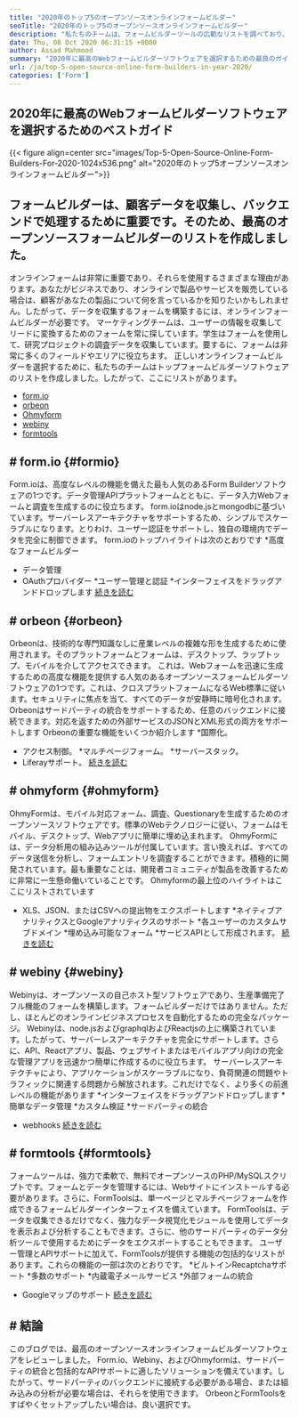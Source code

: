 ```yaml
---
title: "2020年のトップ5のオープンソースオンラインフォームビルダー" 
seoTitle: "2020年のトップ5のオープンソースオンラインフォームビルダー" 
description: "私たちのチームは、フォームビルダーツールの広範なリストを調べており、あなたのためのトップオンラインフォームビルダーソフトウェアのいくつかを短くリストしました。" 
date: Thu, 08 Oct 2020 06:31:15 +0000
author: Assad Mahmood
summary: "2020年に最高のWebフォームビルダーソフトウェアを選択するための最良のガイド" 
url: /ja/top-5-open-source-online-form-builders-in-year-2020/
categories: ['Form']
---
```


## 2020年に最高のWebフォームビルダーソフトウェアを選択するためのベストガイド

{{< figure align=center src="images/Top-5-Open-Source-Online-Form-Builders-For-2020-1024x536.png" alt="2020年のトップ5オープンソースオンラインフォームビルダー">}}


## フォームビルダーは、顧客データを収集し、バックエンドで処理するために重要です。そのため、最高のオープンソースフォームビルダーのリストを作成しました。
オンラインフォームは非常に重要であり、それらを使用するさまざまな理由があります。あなたがビジネスであり、オンラインで製品やサービスを販売している場合は、顧客があなたの製品について何を言っているかを知りたいかもしれません。したがって、データを収集するフォームを構築するには、オンラインフォームビルダーが必要です。
マーケティングチームは、ユーザーの情報を収集してリードに変換するためのフォームを常に探しています。学生はフォームを使用して、研究プロジェクトの調査データを収集しています。要するに、フォームは非常に多くのフィールドやエリアに役立ちます。
正しいオンラインフォームビルダーを選択するために、私たちのチームはトップフォームビルダーソフトウェアのリストを作成しました。したがって、ここにリストがあります。
  * [form.io][1]
  * [orbeon][2]
  * [Ohmyform][3]
  * [webiny][4]
  * [formtools][5]

## # **form.io** {#formio}
Form.ioは、高度なレベルの機能を備えた最も人気のあるForm Builderソフトウェアの1つです。データ管理APIプラットフォームとともに、データ入力Webフォームと調査を生成するのに役立ちます。
form.ioはnode.jsとmongodbに基づいています。サーバーレスアーキテクチャをサポートするため、シンプルでスケーラブルになります。とりわけ、ユーザー認証をサポートし、独自の環境内でデータを完全に制御できます。
form.ioのトップハイライトは次のとおりです
  *高度なフォームビルダー
  * データ管理
  * OAuthプロバイダー
  *ユーザー管理と認証
  *インターフェイスをドラッグアンドドロップします
    [続きを読む][6]

## # **orbeon** {#orbeon}
Orbeonは、技術的な専門知識なしに産業レベルの複雑な形を生成するために使用されます。そのプラットフォームとフォームは、デスクトップ、ラップトップ、モバイルを介してアクセスできます。
これは、Webフォームを迅速に生成するための高度な機能を提供する人気のあるオープンソースフォームビルダーソフトウェアの1つです。これは、クロスプラットフォームになるWeb標準に従います。セキュリティに焦点を当て、すべてのデータが安静時に暗号化されます。
Orbeonはサードパーティの統合をサポートするため、任意のバックエンドに接続できます。対応を返すための外部サービスのJSONとXML形式の両方をサポートします
Orbeonの重要な機能をいくつか紹介します
  *国際化。
  * アクセス制御。
  *マルチページフォーム。
  *サーバースタック。
  * Liferayサポート。
    [続きを読む][7]

## # **ohmyform** {#ohmyform}
OhmyFormは、モバイル対応フォーム、調査、Questionaryを生成するためのオープンソースソフトウェアです。標準のWebテクノロジーに従い、フォームはモバイル、デスクトップ、Webアプリに簡単に埋め込まれます。
OhmyFormには、データ分析用の組み込みツールが付属しています。言い換えれば、すべてのデータ送信を分析し、フォームエントリを調査することができます。積極的に開発されています。最も重要なことは、開発者コミュニティが製品を改善するために非常に一生懸命働いていることです。
Ohmyformの最上位のハイライトはここにリストされています
  * XLS、JSON、またはCSVへの提出物をエクスポートします
  *ネイティブアナリティクスとGoogleアナリティクスのサポート
  *各ユーザーのカスタムサブドメイン
  *埋め込み可能なフォーム
  *サービスAPIとして形成されます。
    [続きを読む][8]

## # **webiny** {#webiny}
Webinyは、オープンソースの自己ホスト型ソフトウェアであり、生産準備完了フル機能のフォームを構築します。フォームビルダーだけではありません。ただし、ほとんどのオンラインビジネスプロセスを自動化するための完全なパッケージ。
Webinyは、node.jsおよびgraphqlおよびReactjsの上に構築されています。したがって、サーバーレスアーキテクチャを完全にサポートします。さらに、API、Reactアプリ、製品、ウェブサイトまたはモバイルアプリ向けの完全な管理アプリを迅速かつ簡単に作成するのに役立ちます。
サーバーレスアーキテクチャにより、アプリケーションがスケーラブルになり、負荷関連の問題やトラフィックに関連する問題から解放されます。これだけでなく、より多くの前進レベルの機能があります
  *インターフェイスをドラッグアンドドロップします
  *簡単なデータ管理
  *カスタム検証
  *サードパーティの統合
  * webhooks
    [続きを読む][9]

## # **formtools** {#formtools}
フォームツールは、強力で柔軟で、無料でオープンソースのPHP/MySQLスクリプトです。フォームとデータを管理するには、Webサイトにインストールする必要があります。さらに、FormToolsは、単一ページとマルチページフォームを作成できるフォームビルダーインターフェイスを備えています。
FormToolsは、データを収集できるだけでなく、強力なデータ視覚化モジュールを使用してデータを表示および分析することもできます。さらに、他のサードパーティのデータ分析ツールで使用するためにデータをエクスポートすることもできます。
ユーザー管理とAPIサポートに加えて、FormToolsが提供する機能の包括的なリストがあります。これらの機能の一部は次のとおりです。
  *ビルトインRecaptchaサポート
  *多数のサポート
  *内蔵電子メールサービス
  *外部フォームの統合
  * Googleマップのサポート
    [続きを読む][10]

## # 結論
このブログでは、最高のオープンソースオンラインフォームビルダーソフトウェアをレビューしました。 Form.io、Webiny、およびOhmyformは、サードパーティの統合と包括的なAPIサポートに適したソリューションを備えています。したがって、サードパーティのバックエンドに接続する必要がある場合、または組み込みの分析が必要な場合は、それらを使用できます。 OrbeonとFormToolsをすばやくセットアップしたい場合は、良い選択です。

  
[1]: #formio
[2]: #orbeon
[3]: #ohmyform
[4]: #webiny
[5]: #formtools
[6]: https://products.containerize.com/form/formio
[7]: https://products.containerize.com/form/orbeon
[8]: https://products.containerize.com/form/ohmyform
[9]: https://products.containerize.com/form/webiny
[10]: https://products.containerize.com/form/formtools
